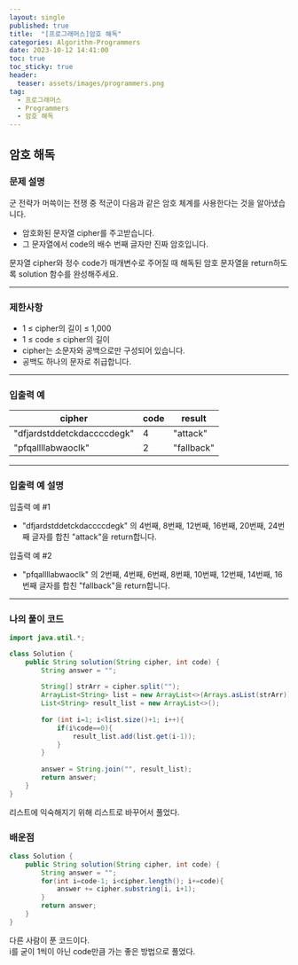 ```yaml
---
layout: single
published: true
title:  "[프로그래머스]암호 해독"
categories: Algorithm-Programmers
date: 2023-10-12 14:41:00
toc: true
toc_sticky: true
header:
  teaser: assets/images/programmers.png
tag:   
  - 프로그래머스
  - Programmers
  - 암호 해독
---
```


## 암호 해독

### 문제 설명

군 전략가 머쓱이는 전쟁 중 적군이 다음과 같은 암호 체계를 사용한다는 것을 알아냈습니다.

* 암호화된 문자열 cipher를 주고받습니다.
* 그 문자열에서 code의 배수 번째 글자만 진짜 암호입니다.  
  
문자열 cipher와 정수 code가 매개변수로 주어질 때 해독된 암호 문자열을 return하도록 solution 함수를 완성해주세요.



----------------

### 제한사항

* 1 ≤ cipher의 길이 ≤ 1,000
* 1 ≤ code ≤ cipher의 길이
* cipher는 소문자와 공백으로만 구성되어 있습니다.
* 공백도 하나의 문자로 취급합니다.


----------------

### 입출력 예

|cipher|	code|	result|
|---|---|---|
|"dfjardstddetckdaccccdegk"|	4|	"attack"|
|"pfqallllabwaoclk"|	2|	"fallback"|

----------------

### 입출력 예 설명

입출력 예 #1  

* "dfjardstddetckdaccccdegk" 의 4번째, 8번째, 12번째, 16번째, 20번째, 24번째 글자를 합친 "attack"을 return합니다.
  

입출력 예 #2  

* "pfqallllabwaoclk" 의 2번째, 4번째, 6번째, 8번째, 10번째, 12번째, 14번째, 16번째 글자를 합친 "fallback"을 return합니다.
  

  

----------------

### 나의 풀이 코드

```java
import java.util.*;

class Solution {
    public String solution(String cipher, int code) {
        String answer = "";
        
        String[] strArr = cipher.split("");
        ArrayList<String> list = new ArrayList<>(Arrays.asList(strArr));
        List<String> result_list = new ArrayList<>();
        
        for (int i=1; i<list.size()+1; i++){
            if(i%code==0){
                result_list.add(list.get(i-1));
            }
        }
        
        answer = String.join("", result_list);
        return answer;
    }
}
```

리스트에 익숙해지기 위해 리스트로 바꾸어서 풀었다. 




### 배운점


```java
class Solution {
    public String solution(String cipher, int code) {
        String answer = "";
        for(int i=code-1; i<cipher.length(); i+=code){
            answer += cipher.substring(i, i+1);
        }
        return answer;
    }
}
```

다른 사람이 푼 코드이다.  
i를 굳이 1씩이 아닌 code만큼 가는 좋은 방법으로 풀었다.
